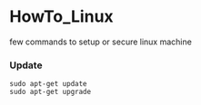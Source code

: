 # HowTo_Linux
few commands to setup or secure linux machine

### Update

`sudo apt-get update` </br>
`sudo apt-get upgrade` </br>
